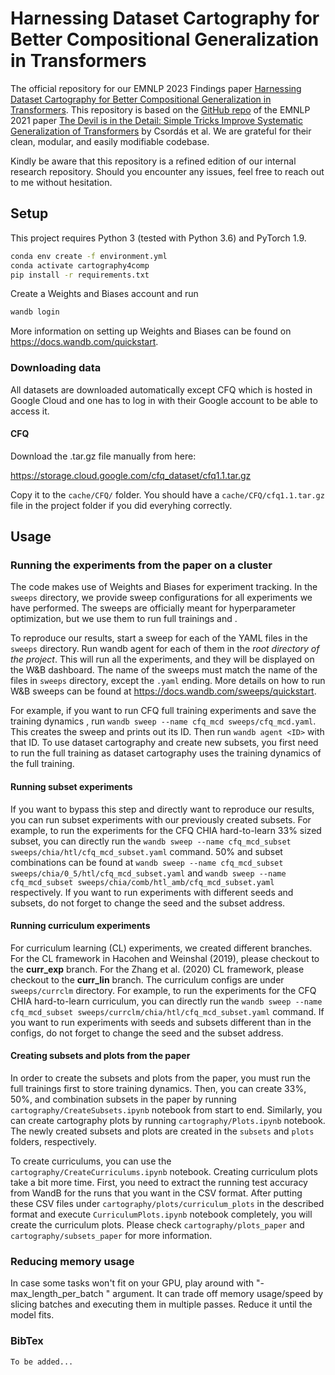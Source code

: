 # Harnessing Dataset Cartography for Better Compositional Generalization in Transformers

The official repository for our EMNLP 2023 Findings paper [Harnessing Dataset Cartography for Better Compositional Generalization in Transformers](ospanbatyr.github.io). This repository is based on the [GitHub repo](https://github.com/RobertCsordas/transformer_generalization) of the EMNLP 2021 paper [The Devil is in the Detail: Simple Tricks Improve Systematic Generalization of Transformers](https://aclanthology.org/2021.emnlp-main.49.pdf) by Csordás et al. We are grateful for their clean, modular, and easily modifiable codebase.

Kindly be aware that this repository is a refined edition of our internal research repository. Should you encounter any issues, feel free to reach out to me without hesitation.

## Setup

This project requires Python 3 (tested with Python 3.6) and PyTorch 1.9.

```bash
conda env create -f environment.yml
conda activate cartography4comp
pip install -r requirements.txt
```

Create a Weights and Biases account and run 
```bash
wandb login
```

More information on setting up Weights and Biases can be found on
https://docs.wandb.com/quickstart.

### Downloading data

All datasets are downloaded automatically except CFQ which is hosted in Google Cloud and one has to log in with their Google account to be able to access it.

#### CFQ
Download the .tar.gz file manually from here:

https://storage.cloud.google.com/cfq_dataset/cfq1.1.tar.gz

Copy it to the ``cache/CFQ/`` folder. You should have a ``cache/CFQ/cfq1.1.tar.gz`` file in the project folder if you did everyhing correctly. 


## Usage

### Running the experiments from the paper on a cluster

The code makes use of Weights and Biases for experiment tracking. In the ```sweeps``` directory, we provide sweep configurations for all experiments we have performed. The sweeps are officially meant for hyperparameter optimization, but we use them to run full trainings and .

To reproduce our results, start a sweep for each of the YAML files in the ```sweeps``` directory. Run wandb agent for each of them in the _root directory of the project_. This will run all the experiments, and they will be displayed on the W&B dashboard. The name of the sweeps must match the name of the files in ```sweeps``` directory, except the ```.yaml``` ending. More details on how to run W&B sweeps can be found at https://docs.wandb.com/sweeps/quickstart.

For example, if you want to run CFQ full training experiments and save the training dynamics , run ```wandb sweep --name cfq_mcd sweeps/cfq_mcd.yaml```. This creates the sweep and prints out its ID. Then run ```wandb agent <ID>``` with that ID. To use dataset cartography and create new subsets, you first need to run the full training as dataset cartography uses the training dynamics of the full training. 

#### Running subset experiments

If you want to bypass this step and directly want to reproduce our results, you can run subset experiments with our previously created subsets. For example, to run the experiments for the CFQ CHIA hard-to-learn 33% sized subset, you can directly run the ```wandb sweep --name cfq_mcd_subset sweeps/chia/htl/cfq_mcd_subset.yaml``` command. 50% and subset combinations can be found at ```wandb sweep --name cfq_mcd_subset sweeps/chia/0_5/htl/cfq_mcd_subset.yaml``` and  ```wandb sweep --name cfq_mcd_subset sweeps/chia/comb/htl_amb/cfq_mcd_subset.yaml``` respectively. If you want to run experiments with different seeds and subsets, do not forget to change the seed and the subset address.

#### Running curriculum  experiments

For curriculum learning (CL) experiments, we created different branches. For the CL framework in Hacohen and Weinshal (2019), please checkout to the **curr_exp** branch. For the Zhang et al. (2020) CL framework, please checkout to the **curr_lin** branch. The curriculum configs are under `sweeps/currclm` directory.  For example, to run the experiments for the CFQ CHIA hard-to-learn curriculum, you can directly run the ```wandb sweep --name cfq_mcd_subset sweeps/currclm/chia/htl/cfq_mcd_subset.yaml``` command. If you want to run experiments with seeds and subsets different than in the configs, do not forget to change the seed and the subset address.

#### Creating subsets and plots from the paper
In order to create the subsets and plots from the paper, you must run the full trainings first to store training dynamics. Then, you can create 33%, 50%, and combination subsets in the paper by running `cartography/CreateSubsets.ipynb` notebook from start to end. Similarly, you can create cartography plots by running `cartography/Plots.ipynb` notebook. The newly created subsets and plots are created in the `subsets` and `plots` folders, respectively. 

To create curriculums, you can use the  `cartography/CreateCurriculums.ipynb` notebook. Creating curriculum plots take a bit more time. First, you need to extract the running test accuracy from WandB for the runs that you want in the CSV format. After putting these CSV files under `cartography/plots/curriculum_plots` in the described format and execute `CurriculumPlots.ipynb` notebook completely, you will create the curriculum plots. Please check `cartography/plots_paper` and `cartography/subsets_paper` for more information.

### Reducing memory usage

In case some tasks won't fit on your GPU, play around with "-max_length_per_batch <number>" argument. It can trade off memory usage/speed by slicing batches and executing them in multiple passes. Reduce it until the model fits.
  
### BibTex
```
To be added...
```
